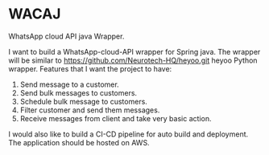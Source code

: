 # WACAJ
WhatsApp cloud API java Wrapper.

I want to build a WhatsApp-cloud-API wrapper for Spring java.
The wrapper will be similar to https://github.com/Neurotech-HQ/heyoo.git heyoo Python wrapper.
Features that I want the project to have:
1. Send message to a customer.
2. Send bulk messages to customers.
3. Schedule bulk message to customers.
4. Filter customer and send them messages.
5. Receive messages from client and take very basic action.

I would also like to build a CI-CD pipeline for auto build and deployment.
The application should be hosted on AWS.
